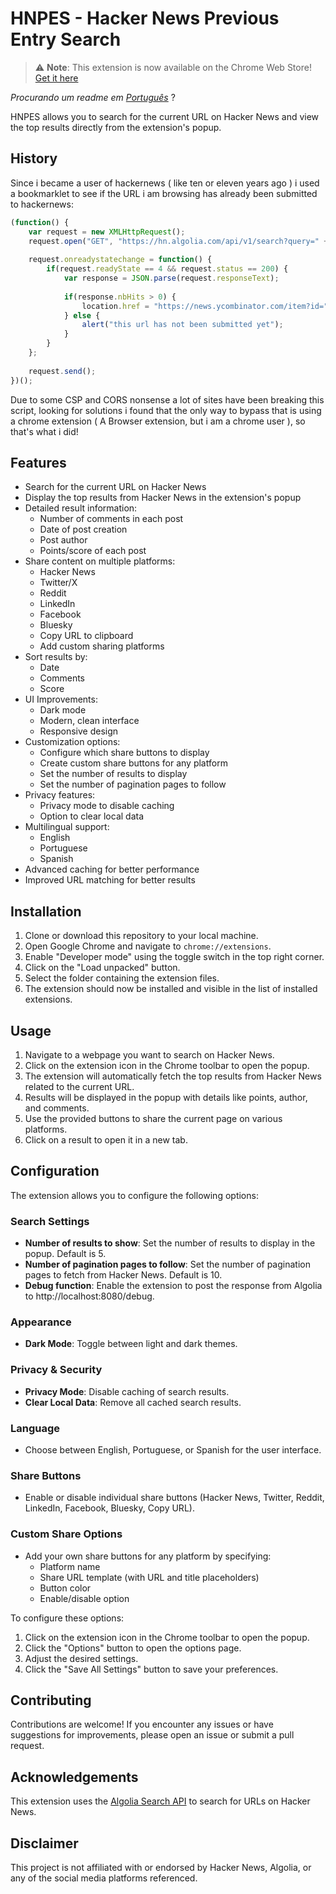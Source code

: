# HNPES - Hacker News Previous Entry Search

> ⚠️ **Note**: This extension is now available on the Chrome Web Store! [Get it here](https://chromewebstore.google.com/detail/hnpes-hacker-news-previou/ndjkjkemnioillnkfeppiocomehgfegi)


*Procurando um readme em [Português](README.pt-BR.md)* ?

HNPES allows you to search for the current URL on Hacker News and view the top results directly from the extension's popup.

## History

Since i became a user of hackernews ( like ten or eleven years ago ) i used a bookmarklet to see if the URL i am browsing has already been submitted to hackernews:

```javascript
(function() {
    var request = new XMLHttpRequest();
    request.open("GET", "https://hn.algolia.com/api/v1/search?query=" + encodeURIComponent(location.href), true);
   
    request.onreadystatechange = function() {
        if(request.readyState == 4 && request.status == 200) {
            var response = JSON.parse(request.responseText);
            
            if(response.nbHits > 0) {
                location.href = "https://news.ycombinator.com/item?id=" + response.hits[0].objectID;
            } else {
                alert("this url has not been submitted yet");
            }
        }
    };
    
    request.send();
})();
```

 Due to some CSP and CORS nonsense a lot of sites have been breaking this script, looking for solutions i found that the only way to bypass that is using a chrome extension ( A Browser extension, but i am a chrome user ), so that's what i did!

## Features

- Search for the current URL on Hacker News
- Display the top results from Hacker News in the extension's popup
- Detailed result information:
  - Number of comments in each post
  - Date of post creation
  - Post author
  - Points/score of each post
- Share content on multiple platforms:
  - Hacker News
  - Twitter/X
  - Reddit
  - LinkedIn
  - Facebook
  - Bluesky
  - Copy URL to clipboard
  - Add custom sharing platforms
- Sort results by:
  - Date
  - Comments
  - Score
- UI Improvements:
  - Dark mode
  - Modern, clean interface
  - Responsive design
- Customization options:
  - Configure which share buttons to display
  - Create custom share buttons for any platform
  - Set the number of results to display
  - Set the number of pagination pages to follow
- Privacy features:
  - Privacy mode to disable caching
  - Option to clear local data
- Multilingual support:
  - English
  - Portuguese
  - Spanish
- Advanced caching for better performance
- Improved URL matching for better results

## Installation

1. Clone or download this repository to your local machine.
2. Open Google Chrome and navigate to `chrome://extensions`.
3. Enable "Developer mode" using the toggle switch in the top right corner.
4. Click on the "Load unpacked" button.
5. Select the folder containing the extension files.
6. The extension should now be installed and visible in the list of installed extensions.

## Usage

1. Navigate to a webpage you want to search on Hacker News.
2. Click on the extension icon in the Chrome toolbar to open the popup.
3. The extension will automatically fetch the top results from Hacker News related to the current URL.
4. Results will be displayed in the popup with details like points, author, and comments.
5. Use the provided buttons to share the current page on various platforms.
6. Click on a result to open it in a new tab.

## Configuration

The extension allows you to configure the following options:

### Search Settings
- **Number of results to show**: Set the number of results to display in the popup. Default is 5.
- **Number of pagination pages to follow**: Set the number of pagination pages to fetch from Hacker News. Default is 10.
- **Debug function**: Enable the extension to post the response from Algolia to http://localhost:8080/debug.

### Appearance
- **Dark Mode**: Toggle between light and dark themes.

### Privacy & Security
- **Privacy Mode**: Disable caching of search results.
- **Clear Local Data**: Remove all cached search results.

### Language
- Choose between English, Portuguese, or Spanish for the user interface.

### Share Buttons
- Enable or disable individual share buttons (Hacker News, Twitter, Reddit, LinkedIn, Facebook, Bluesky, Copy URL).

### Custom Share Options
- Add your own share buttons for any platform by specifying:
  - Platform name
  - Share URL template (with URL and title placeholders)
  - Button color
  - Enable/disable option

To configure these options:

1. Click on the extension icon in the Chrome toolbar to open the popup.
2. Click the "Options" button to open the options page.
3. Adjust the desired settings.
4. Click the "Save All Settings" button to save your preferences.

## Contributing

Contributions are welcome! If you encounter any issues or have suggestions for improvements, please open an issue or submit a pull request.

## Acknowledgements

This extension uses the [Algolia Search API](https://hn.algolia.com/api) to search for URLs on Hacker News.

## Disclaimer

This project is not affiliated with or endorsed by Hacker News, Algolia, or any of the social media platforms referenced.

